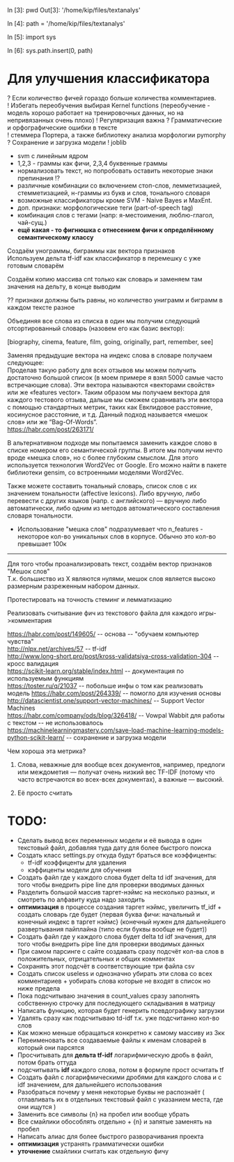 In [3]: pwd
Out[3]: '/home/kip/files/textanalys'

In [4]: path = '/home/kip/files/textanalys'

In [5]: import sys

In [6]: sys.path.insert(0, path)  

# Для улучшения классификатора  
? Если количество фичей гораздо больше количества комментариев.  
! Избегать переобучения выбирая Kernel functions (переобучение - модель хорошо работает на тренировочных данных, но на непривязанных очень плохо)
! Регуляризация важна
? Грамматические и орфографические ошибки в тексте  
!  стеммера Портера, а также библиотеку анализа морфологии pymorphy  
? Сохранение и загрузка модели
! joblib
+ svm с линейным ядром  
+ 1,2,3 - граммы как фичи, 2,3,4 буквенные граммы  
+ нормализовать текст, но попробовать оставить некоторые знаки препинания !?  
+ различные комбинации со включением стоп-слов, лемметизацией, стемметизацией, н-граммы из букв и слов, тонального словаря   
+ возможные классификаторы кроме SVM - Naive Bayes и MaxEnt.  
+ доп. признаки: морфологические теги (part-of-speech tag)
+ комбинация слов с тегами (напр: я-местоимения, люблю-глагол, чай-сущ.)  
+ **ещё какая - то фигнюшка с отнесением фичи к определённому семантическому классу**  


  
Создаём унограммы, биграммы как вектора признаков  
Используем дельта tf-idf как классификатор в перемешку с уже готовым словарём  

Создаём копию массива cnt только как словарь и заменяем там значения на дельту, в конце выводим  
  
?? признаки должны быть равны, но количество униграмм и биграмм в каждом тексте разное
  
Объединяя все слова из списка в один мы получим следующий отсортированный словарь (назовем его как базис вектор):  

[biography, cinema, feature, film, going, originally, part, remember, see]  

Заменяя предыдущие вектора на индекс слова в словаре получаем следующее:  
Проделав такую работу для всех отзывов мы можем получить достаточно большой список (в моем примере я взял 5000 самые часто встречающие слова). Эти вектора называются «векторами свойств» или же «features vector». Таким образом мы получаем вектора для каждого тестового отзыва, дальше мы сможем сравнивать эти вектора с помощью стандартных метрик, таких как Евклидовое расстояние, косинусное расстояние, и т.д. Данный подход называется «мешок слов» или же “Bag-Of-Words”.  
https://habr.com/post/263171/  
  
В альтернативном подходе мы попытаемся заменить каждое слово в списке номером его семантической группы. В итоге мы получим нечто вроде «мешка слов», но с более глубоким смыслом. Для этого используется технология Word2Vec от Google. Его можно найти в пакете библиотеки gensim, со встроенными моделями Word2Vec.   
  
Также можете составить тональный словарь, список слов с их значением тональности (affective lexicons). Либо вручную, либо перевести с других языков (напр. с английского) — вручную либо автоматически, либо одним из методов автоматического составления словаря тональности.   
+ Использование "мешка слов" подразумевает что n_features - некоторое кол-во уникальных слов в корпусе. Обычно это кол-во превышает 100к
  
-----------------  
Для того чтобы проанализировать текст, создаём вектор признаков "Мешок слов"  
Т.к. большиство из Х являются нулями, мешок слов является высоко размерным разреженным набором данных.  
  
Протестировать на точность стеминг и лемматизацию


  

Реализовать считывание фич из текстового файла для каждого игры->комментария

  
https://habr.com/post/149605/ -- основа -- "обучаем компьютер чувства"  
http://nlpx.net/archives/57 -- tf-idf  
http://www.long-short.pro/post/kross-validatsiya-cross-validation-304 -- кросс валидация  
https://scikit-learn.org/stable/index.html -- документация по используемым функциям  
https://toster.ru/q/21037 -- побольше инфы о том как реализовать модель
https://habr.com/post/264339/ -- помогло для изучения основы  
http://datascientist.one/support-vector-machines/ -- Support Vector Machines  
https://habr.com/company/ods/blog/326418/ -- Vowpal Wabbit для работы с текстом -- не использовалось  
https://machinelearningmastery.com/save-load-machine-learning-models-python-scikit-learn/ -- сохранение и загрузка модели


Чем хороша эта метрика?  
1. Слова, неважные для вообще всех документов, например, предлоги или междометия — получат очень низкий вес TF-IDF (потому что часто встречаются во всех-всех документах), а важные — высокий.  
  
2. Её просто считать  

# TODO: 
+ Сделать вывод всех переменных модели и её вывода в один текстовый файл, добавляя туда дату для более быстрого поиска  
+ Создать класс settings.py откуда будут браться все коэффиценты:  
    - tf-idf коэффиценты для удаления  
    - кэффиценты модели для обучения  
+ Создать файл где у каждого слова будет delta td idf значения, для того чтобы внедрить pipe line для проверки вводимых данных  
+ Разделить большой массив таргет-нэймс на несколько разных, и смотреть по алфавиту куда надо заходить  
+ **оптимизация** в процессе создания таргет нэймс, увеличить tf_idf + создать словарь где будет {первая буква фичи: начальный и конечный индекс в таргет нэймс} (конечный нужен для дальнейшего развертывания пайплайна (типо если буквы вообще не будет))
+ Создать файл где у каждого слова будет delta td idf значения, для того чтобы внедрить pipe line для проверки вводимых данных   
+ При самом парсинге с сайте создавать сразу подсчёт кол-ва слов в положительных, отрицательных и общих комментах  
+ Сохранять этот подсчёт в соответствующие три файла csv  
+ Создать список useless и однозначно убирать эти слова со всех комментариев + уобирать слова которые не входят в список но ниже предела  
+ Пока подсчитываю значения в count_values сразу заполнять собственную строчку для последующего складывания в матрицу  
+ Написать функцию, которая будет генерить псевдографику загрузки  
+ Удалять сразу как подсчитываю td-idf т.к. уже подсчитанно кол-во слов  
+ Как можно меньше обращаться конкретно к самому массиву из 3кк  
+ Переименовать все создаваемые файлы к именам словарей в который они парсятся  
+ Просчитывать для **дельта tf-idf** логарифмическую дробь в файл, потом брать оттуда  
+ подсчитывать **idf** каждого слова, потом в формуле прост осчитать tf  
+ Создать файл с логарифмическими дробями для каждого слова и с idf значением, для дальнейшего использования  
+ Разобраться почему у меня некоторые буквы не распознаёт ( отлавливать их в отдельных текстовый файл с указанием места, где они ищутся )  
+ Заменить все символы {n} на пробел или вообще убрать  
+ Все смайлики обособлять отдельно + {n} и запятые заменять на пробел  
+ Написать алиас для более быстрого разворачивания проекта  
+ **оптимизация** устранять грамматически ошибки  
+ **уточнение** смайлики считать как отдельную фичу

